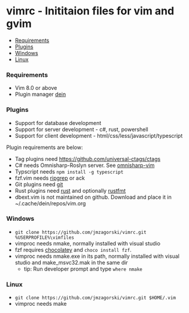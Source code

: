 # vimrc - Inititaion files for vim and gvim

* [Requirements](#requirements)
* [Plugins](#plugins)
* [Windows](#windows)
* [Linux](#linux)

### Requirements
- Vim 8.0 or above
- Plugin manager [dein](https://github.com/Shougo/dein.vim)

### Plugins
- Support for database development
- Support for server development - c#, rust, powershell
- Support for client development -  html/css/less/javascript/typescript

Plugin requirements are below:
- Tag plugins need https://github.com/universal-ctags/ctags
- C# needs Omnisharp-Roslyn server. See [omnisharp-vim](https://github.com/OmniSharp/omnisharp-vim)
- Typscript needs `npm install -g typescript`
- fzf.vim needs [ripgrep](https://github.com/BurntSushi/ripgrep) or ack
- Git plugins need [git](https://git-scm.com/downloads)
- Rust plugins need [rust](https://www.rust-lang.org) and optionally [rustfmt](https://github.com/rust-lang/rustfmt)
- dbext.vim is not maintained on github. Download and place it in ~/.cache/dein/repos/vim.org

### Windows
- `git clone https://github.com/jmzagorski/vimrc.git %USERPROFILE%\vimfiles`
- vimproc needs nmake, normally installed with visual studio
- fzf requires [chocolatey](https://chocolatey.org) and `choco install fzf`.
- vimproc needs nmake.exe in its path, normally installed with visual studio and make_msvc32.mak in the same dir
  - tip: Run developer prompt and type `where nmake`

### Linux
- `git clone https://github.com/jmzagorski/vimrc.git $HOME/.vim`
- vimproc needs make
